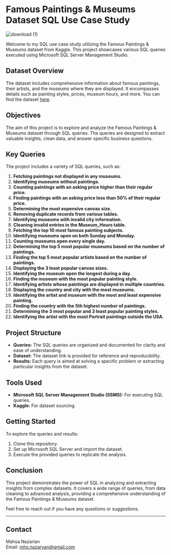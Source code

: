 
# Famous Paintings & Museums Dataset SQL Use Case Study  

![download (1)](https://github.com/mahsanazar/SQL-Famous-Painting-Case-Study/assets/157801584/6f965cca-a1b5-458d-8648-1e6f4542f290)


Welcome to my SQL use case study utilizing the Famous Paintings & Museums dataset from Kaggle. This project showcases various SQL queries executed using Microsoft SQL Server Management Studio.

## Dataset Overview

The dataset includes comprehensive information about famous paintings, their artists, and the museums where they are displayed. It encompasses details such as painting styles, prices, museum hours, and more. You can find the dataset [here](https://www.kaggle.com/datasets/mexwell/famous-paintings).

## Objectives

The aim of this project is to explore and analyze the Famous Paintings & Museums dataset through SQL queries. The queries are designed to extract valuable insights, clean data, and answer specific business questions.

## Key Queries

The project includes a variety of SQL queries, such as:

1. **Fetching paintings not displayed in any museums.**
2. **Identifying museums without paintings.**
3. **Counting paintings with an asking price higher than their regular price.**
4. **Finding paintings with an asking price less than 50% of their regular price.**
5. **Determining the most expensive canvas size.**
6. **Removing duplicate records from various tables.**
7. **Identifying museums with invalid city information.**
8. **Cleaning invalid entries in the Museum_Hours table.**
9. **Fetching the top 10 most famous painting subjects.**
10. **Identifying museums open on both Sunday and Monday.**
11. **Counting museums open every single day.**
12. **Determining the top 5 most popular museums based on the number of paintings.**
13. **Finding the top 5 most popular artists based on the number of paintings.**
14. **Displaying the 3 least popular canvas sizes.**
15. **Identifying the museum open the longest during a day.**
16. **Finding the museum with the most popular painting style.**
17. **Identifying artists whose paintings are displayed in multiple countries.**
18. **Displaying the country and city with the most museums.**
19. **Identifying the artist and museum with the most and least expensive painting.**
20. **Finding the country with the 5th highest number of paintings.**
21. **Determining the 3 most popular and 3 least popular painting styles.**
22. **Identifying the artist with the most Portrait paintings outside the USA.**

## Project Structure

- **Queries:** The SQL queries are organized and documented for clarity and ease of understanding.
- **Dataset:** The dataset link is provided for reference and reproducibility.
- **Results:** Each query is aimed at solving a specific problem or extracting particular insights from the dataset.

## Tools Used

- **Microsoft SQL Server Management Studio (SSMS):** For executing SQL queries.
- **Kaggle:** For dataset sourcing.

## Getting Started

To explore the queries and results:

1. Clone this repository.
2. Set up Microsoft SQL Server and import the dataset.
3. Execute the provided queries to replicate the analysis.

## Conclusion

This project demonstrates the power of SQL in analyzing and extracting insights from complex datasets. It covers a wide range of queries, from data cleaning to advanced analysis, providing a comprehensive understanding of the Famous Paintings & Museums dataset.

Feel free to reach out if you have any questions or suggestions.

---

## Contact

Mahsa Nazarian  
Email: mhs.nazaryan@gmail.com 

